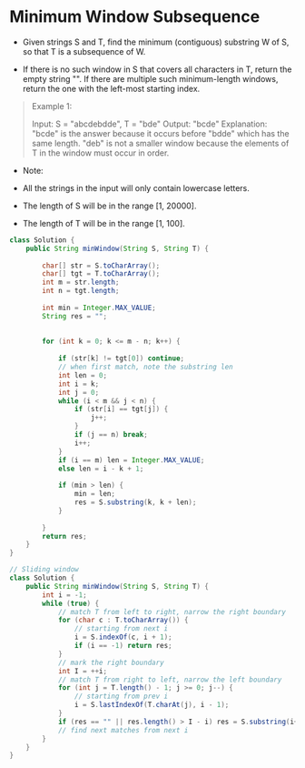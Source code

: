 # Minimum Window Subsequence

- Given strings S and T, find the minimum (contiguous) substring W of S, so that T is a subsequence of W.

- If there is no such window in S that covers all characters in T, return the empty string "". If there are multiple such minimum-length windows, return the one with the left-most starting index.

> Example 1:
> 
> Input: 
> S = "abcdebdde", T = "bde"
> Output: "bcde"
> Explanation: 
> "bcde" is the answer because it occurs before "bdde" which has the same length.
> "deb" is not a smaller window because the elements of T in the window must occur in order.
 

- Note:

- All the strings in the input will only contain lowercase letters.
- The length of S will be in the range [1, 20000].
- The length of T will be in the range [1, 100].

```java
class Solution {
    public String minWindow(String S, String T) {
        
        char[] str = S.toCharArray();
        char[] tgt = T.toCharArray();
        int m = str.length;
        int n = tgt.length;
        
        int min = Integer.MAX_VALUE;
        String res = "";
        
        
        for (int k = 0; k <= m - n; k++) {
            
            if (str[k] != tgt[0]) continue;
            // when first match, note the substring len
            int len = 0;
            int i = k;
            int j = 0;
            while (i < m && j < n) {
                if (str[i] == tgt[j]) {
                    j++;
                }
                if (j == n) break;
                i++;
            }
            if (i == m) len = Integer.MAX_VALUE;
            else len = i - k + 1;
            
            if (min > len) {
                min = len;
                res = S.substring(k, k + len);
            }
            
        }
        return res;
    }
}

// Sliding window
class Solution {
    public String minWindow(String S, String T) {
        int i = -1;
        while (true) {
            // match T from left to right, narrow the right boundary
            for (char c : T.toCharArray()) {
                // starting from next i
                i = S.indexOf(c, i + 1);
                if (i == -1) return res;
            }
            // mark the right boundary
            int I = ++i;
            // match T from right to left, narrow the left boundary
            for (int j = T.length() - 1; j >= 0; j--) {
                // starting from prev i
                i = S.lastIndexOf(T.charAt(j), i - 1);
            }
            if (res == "" || res.length() > I - i) res = S.substring(i++, I);
            // find next matches from next i
        }
    }
}
```